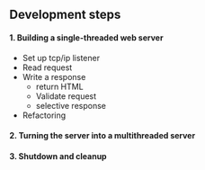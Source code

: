 ## Development steps

#### 1. Building a single-threaded web server
* Set up tcp/ip listener
* Read request
* Write a response
    * return HTML
    * Validate request
    * selective response
* Refactoring

#### 2. Turning the server into a multithreaded server

#### 3. Shutdown and cleanup